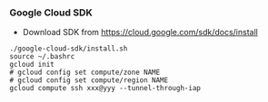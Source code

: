 ### Google Cloud SDK
* Download SDK from https://cloud.google.com/sdk/docs/install
```
./google-cloud-sdk/install.sh
source ~/.bashrc
gcloud init
# gcloud config set compute/zone NAME
# gcloud config set compute/region NAME
gcloud compute ssh xxx@yyy --tunnel-through-iap
``` 
